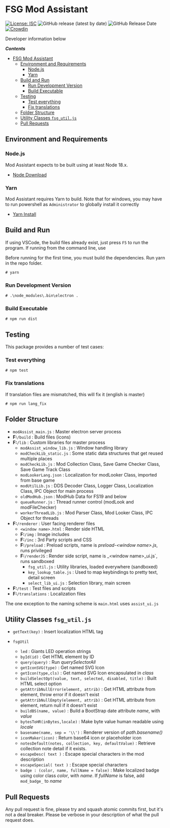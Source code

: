 # FSG Mod Assistant

[![License: ISC](https://img.shields.io/badge/License-ISC-blue.svg)](https://opensource.org/licenses/ISC) ![GitHub release (latest by date)](https://img.shields.io/github/v/release/FSGModding/FSG_Mod_Assistant) ![GitHub Release Date](https://img.shields.io/github/release-date/FSGModding/FSG_Mod_Assistant) [![Crowdin](https://badges.crowdin.net/fsg-mod-assistant/localized.svg)](https://crowdin.com/project/fsg-mod-assistant)

Developer information below

___Contents___

- [FSG Mod Assistant](#fsg-mod-assistant)
  - [Environment and Requirements](#environment-and-requirements)
    - [Node.js](#nodejs)
    - [Yarn](#yarn)
  - [Build and Run](#build-and-run)
    - [Run Development Version](#run-development-version)
    - [Build Executable](#build-executable)
  - [Testing](#testing)
    - [Test everything](#test-everything)
    - [Fix translations](#fix-translations)
  - [Folder Structure](#folder-structure)
  - [Utility Classes `fsg_util.js`](#utility-classes-fsg_utiljs)
  - [Pull Requests](#pull-requests)

## Environment and Requirements

### Node.js

Mod Assistant expects to be built using at least Node 18.x.

- [Node Download](https://nodejs.org/en/download/)

### Yarn

Mod Assistant requires Yarn to build.  Note that for windows, you may have to run powershell as `Administrator` to globally install it correctly

- [Yarn Install](https://classic.yarnpkg.com/lang/en/docs/install/#windows-stable)

## Build and Run

If using VSCode, the build files already exist, just press `F5` to run the program.  If running from the command line, use

Before running for the first time, you must build the dependencies. Run yarn in the repo folder.

`# yarn`

### Run Development Version

`# .\node_modules\.bin\electron .`

### Build Executable

`# npm run dist`

## Testing

This package provides a number of test cases:

### Test everything

`# npm test`

### Fix translations

If translation files are mismatched, this will fix it (english is master)

`# npm run lang_fix`

## Folder Structure

- `modAssist_main.js` : Master electron server process
- __F:__`/build` : Build files (icons)
- __F:__`/lib` : Custom libraries for master process
  - `modAssist_window_lib.js` : Window handling library
  - `modCheckLib_static.js`   : Some static data structures that get reused multiple places
  - `modCheckLib.js` : Mod Collection Class, Save Game Checker Class, Save Game Track Class
  - `modLookerLang.json` : Localization for modLooker Class, imported from base game
  - `modUtilLib.js` : DDS Decoder Class, Logger Class, Localization Class, IPC Object for main process
  - `oldModHub.json` : ModHub Data for FS19 and below
  - `queueRunner.js` : Thread runner control (modLook and modFileChecker)
  - `workerThreadLib.js` : Mod Parser Class, Mod Looker Class, IPC Object for threads
- __F:__`/renderer` : User facing renderer files
  - `<window name>.html` : Render side HTML
  - __F:__`/img` : Image includes
  - __F:__`/inc` : 3rd Party scripts and CSS
  - __F:__`/preload` : Preload scripts, name is _preload-&lt;window name>.js_, runs privileged
  - __F:__`/renderJS` : Render side script, name is _&lt;window name>_ui.js`, runs sandboxed
    - `fsg_util.js` : Utility libraries, loaded everywhere (sandboxed)
    - `key_lookup_table.js` : Used to map keybindings to pretty text, detail screen
    - `select_lib_ui.js` : Selection library, main screen
- __F:__`/test` : Test files and scripts
- __F:__`/translations` : Localization files

The one exception to the naming scheme is `main.html` uses `assist_ui.js`

## Utility Classes `fsg_util.js`

- `getText(key)` : Insert localization HTML tag

- `fsgUtil`
  - `led` : Giants LED operation strings
  - `byId(id)` : Get HTML element by ID
  - `query(query)` : Run _querySelectorAll_
  - `getIconSVG(type)` : Get named SVG Icon
  - `getIcon(type,cls)` : Get named SVG Icon encapsulated in _class_
  - `buildSelectOpt(value, text, selected, disabled, title)` : Built HTML select option
  - `getAttribNullError(element, attrib)` : Get HTML attribute from element, throw error if it doesn't exist
  - `getAttribNullEmpty(element, attrib)` : Get HTML attribute from element, return null if it doesn't exist
  - `buildBS(name, value)` : Build a BootStrap date attribute _name_, with _value_
  - `bytesToHR(inBytes,locale)` : Make byte value human readable using _locale_
  - `basename(name, sep = '\\')` : Renderer version of _path.basename()_
  - `iconMaker(icon)` : Return base64 icon or placeholder icon
  - `notesDefault(notes, collection, key, defaultValue)` : Retrieve collection note detail if it exists.
  - `escapeDesc( text )` : Escape special characters in the mod description
  - `escapeSpecial( text )` : Escape special characters
  - `badge : (color, name, fullName = false)` : Make localized badge using color class _color_, with _name_. If _fullName_ is false, add `mod_badge_` to _name_

## Pull Requests

Any pull request is fine, please try and squash atomic commits first, but it's not a deal breaker.  Please be verbose in your description of what the pull request does.
